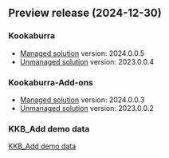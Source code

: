 
## Preview release (2024-12-30)

### Kookaburra
* [Managed solution](https://github.com/formsandflows/Kookaburra/raw/main/Releases/Kookaburra_Preview_Managed.zip) version: 2024.0.0.5
* [Unmanaged solution](https://github.com/formsandflows/Kookaburra/raw/main/Releases/Kookaburra_Preview_Unmanaged.zip) version: 2023.0.0.4

### Kookaburra-Add-ons
* [Managed solution](https://github.com/formsandflows/Kookaburra/raw/main/Releases/KookaburraAddOns_Preview_Managed.zip) version: 2024.0.0.3
* [Unmanaged solution](https://github.com/formsandflows/Kookaburra/raw/main/Releases/KookaburraAddOns_Preview_Unmanaged.zip) version: 2023.0.0.2

### KKB_Add demo data
[KKB_Add demo data](https://github.com/formsandflows/Kookaburra/raw/main/Releases/KKB_AddDemoData_Preview.zip)
